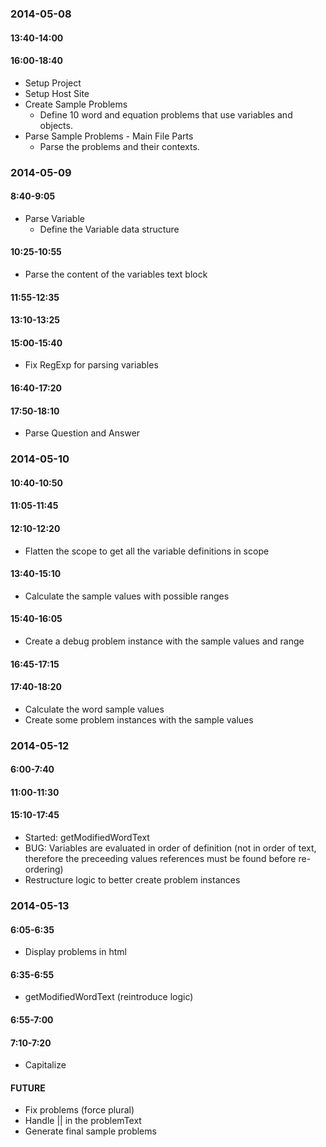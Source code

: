 
### 2014-05-08

#### 13:40-14:00
#### 16:00-18:40

- Setup Project
- Setup Host Site
- Create Sample Problems
	- Define 10 word and equation problems that use variables and objects.
- Parse Sample Problems - Main File Parts
	- Parse the problems and their contexts.


### 2014-05-09

#### 8:40-9:05

- Parse Variable
	- Define the Variable data structure

#### 10:25-10:55

- Parse the content of the variables text block

#### 11:55-12:35
#### 13:10-13:25
#### 15:00-15:40

- Fix RegExp for parsing variables

#### 16:40-17:20
#### 17:50-18:10

- Parse Question and Answer

### 2014-05-10
#### 10:40-10:50
#### 11:05-11:45
#### 12:10-12:20

- Flatten the scope to get all the variable definitions in scope

#### 13:40-15:10

- Calculate the sample values with possible ranges

#### 15:40-16:05

- Create a debug problem instance with the sample values and range

#### 16:45-17:15
#### 17:40-18:20

- Calculate the word sample values
- Create some problem instances with the sample values

### 2014-05-12

#### 6:00-7:40
#### 11:00-11:30
#### 15:10-17:45

- Started: getModifiedWordText
- BUG: Variables are evaluated in order of definition (not in order of text, therefore the preceeding values references must be found before re-ordering)
- Restructure logic to better create problem instances

### 2014-05-13

#### 6:05-6:35

- Display problems in html

#### 6:35-6:55

- getModifiedWordText (reintroduce logic)

#### 6:55-7:00
#### 7:10-7:20

- Capitalize


#### FUTURE

- Fix problems (force plural)
- Handle || in the problemText
- Generate final sample problems